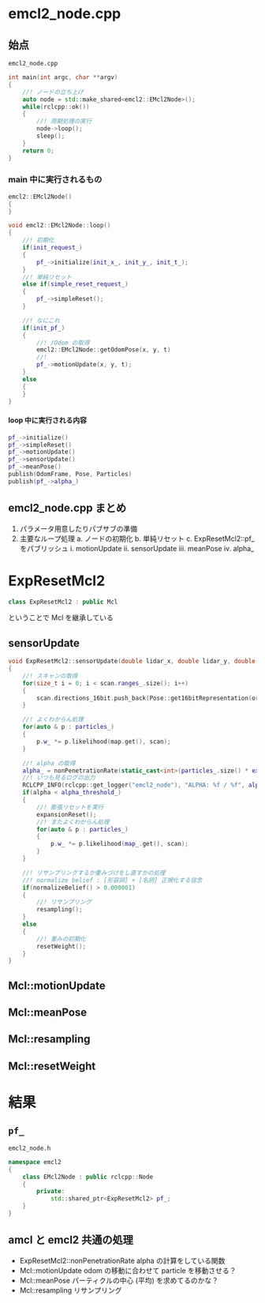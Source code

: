 # emcl2_node.cpp
## 始点
`emcl2_node.cpp`
``` C++
int main(int argc, char **argv)
{
    //! ノードの立ち上げ
    auto node = std::make_shared<emcl2::EMcl2Node>();
    while(rclcpp::ok())
    {
        //! 周期処理の実行
        node->loop();
        sleep();
    }
    return 0;
}
```

### main 中に実行されるもの
``` C++
emcl2::EMcl2Node()
{
}
```

``` C++
void emcl2::EMcl2Node::loop()
{
    //! 初期化
    if(init_request_)
    {
        pf_->initialize(init_x_, init_y_, init_t_);
    }
    //! 単純リセット
    else if(simple_reset_request_)
    {
        pf_->simpleReset();
    }

    //! なにこれ
    if(init_pf_)
    {
        //! /Odom の取得
        emcl2::EMcl2Node::getOdomPose(x, y, t)
        //! 
        pf_->motionUpdate(x, y, t);
    }
    else
    {
    }
}
```

#### loop 中に実行される内容
``` C++
pf_->initialize()
pf_->simpleReset()
pf_->motionUpdate()
pf_->sensorUpdate()
pf_->meanPose()
publish(OdomFrame, Pose, Particles)
publish(pf_->alpha_)
```

## emcl2_node.cpp まとめ
1. パラメータ用意したりパブサブの準備
2. 主要なループ処理
    a. ノードの初期化
    b. 単純リセット
    c. ExpResetMcl2::pf_ をパブリッシュ
          i. motionUpdate
         ii. sensorUpdate
        iii. meanPose
         iv. alpha_

# ExpResetMcl2
``` C++
class ExpResetMcl2 : public Mcl
```
ということで Mcl を継承している

## sensorUpdate
``` C++
void ExpResetMcl2::sensorUpdate(double lidar_x, double lidar_y, double lidar_t, bool inv)
{
    //! スキャンの取得
    for(size_t i = 0; i < scan.ranges_.size(); i++)
    {
        scan.directions_16bit.push_back(Pose::get16bitRepresentation(origin + sgn * i * scan.angle_increment_));
    }

    //! よくわからん処理
    for(auto & p : particles_)
    {
        p.w_ *= p.likelihood(map.get(), scan);
    }

    //! alpha の取得
    alpha_ = nonPenetrationRate(static_cast<int>(particles_.size() * extraction_rate_), map.get(), scan);
    //! いつも見るログの出力
    RCLCPP_INFO(rclcpp::get_logger("emcl2_node"), "ALPHA: %f / %f", alpha_, alpha_threshold_);
    if(alpha < alpha_threshold_)
    {
        //! 膨張リセットを実行
        expansionReset();
        //! またよくわからん処理
        for(auto & p : particles_)
        {
            p.w_ *= p.likelihood(map_.get(), scan);
        }
    }

    //! リサンプリングするか重みづけをし直すかの処理
    //! normalize belief : [形容詞] + [名詞] 正規化する信念
    if(normalizeBelief() > 0.000001)
    {
        //! リサンプリング
        resampling();
    }
    else
    {
        //! 重みの初期化
        resetWeight();
    }
}
```

## Mcl::motionUpdate
## Mcl::meanPose
## Mcl::resampling
## Mcl::resetWeight

# 結果
## `pf_`
`emcl2_node.h`
``` C++
namespace emcl2
{
    class EMcl2Node : public rclcpp::Node
    {
        private:
            std::shared_ptr<ExpResetMcl2> pf_;
    }
}
```

## amcl と emcl2 共通の処理
- ExpResetMcl2::nonPenetrationRate
    alpha の計算をしている関数
- Mcl::motionUpdate
    odom の移動に合わせて particle を移動させる？
- Mcl::meanPose
    パーティクルの中心 (平均) を求めてるのかな？
- Mcl::resampling
    リサンプリング

